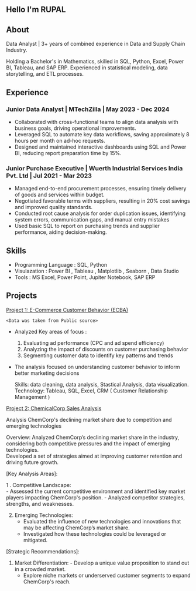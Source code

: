 ## Hello I'm RUPAL


## About
Data Analyst |  3+ years of combined experience in Data and Supply Chain Industry. 

Holding a Bachelor's in Mathematics, skilled in SQL, Python, Excel, Power BI, Tableau, and SAP ERP. 
Experienced in statistical modeling, data storytelling, and ETL processes.

   

## Experience
### Junior Data Analyst | MTechZilla | May 2023 - Dec 2024

- Collaborated with cross-functional teams to align data analysis with business goals, driving operational improvements.
- Leveraged SQL to automate key data workflows, saving approximately 8 hours per month on ad-hoc requests.
- Designed and maintained interactive dashboards using SQL and Power BI, reducing report preparation time by 15%.
  

### Junior Purchase Executive | Wuerth Industrial Services India Pvt. Ltd | Jul 2021 - Mar 2023

- Managed end-to-end procurement processes, ensuring timely delivery of goods and services within 
  budget.
- Negotiated favorable terms with suppliers, resulting in 20% cost savings and improved quality 
  standards.
- Conducted root cause analysis for order duplication issues, identifying system errors, communication 
  gaps, and manual entry mistakes
- Used basic SQL to report on purchasing trends and supplier performance, aiding decision-making.


## Skills 

-  Programming Language : SQL, Python
-  Visulazation : Power BI , Tableau , Matplotlib , Seaborn , Data Studio
-  Tools : MS Excel, Power Point, Jupiter Notebook, SAP ERP


## Projects

   [Project 1: E-Commerce Customer Behavior (ECBA)](https://github.com/shaharupal/portfolio/blob/main/E-Commerce%20Behavior%20Analysis%20(ECBAP)%20(1).pdf)

    <Data was taken from Public source>
   - Analyzed Key areas of focus :
       1. Evaluating ad performance (CPC and ad spend efficiency)
       2. Analyzing the impact of discounts on customer purchasing behavior
       3. Segmenting customer data to identify key patterns and trends
   - The analysis focused on understanding customer behavior to inform better marketing decisions

      Skills: data cleaning, data analysis, Stastical Analysis, data visualization.                                                                                                     
      Technology: Tableau, SQL, Excel, CRM ( Customer Relationship Management )

[Project 2: ChemicalCorp Sales Analysis](https://github.com/shaharupal/portfolio/blob/main/ChemicalCorp%20Sales%20Analysis.pdf)

   Analysis ChemCorp's declining market share due to competition and emerging technologies

  Overview: 
     Analyzed ChemCorp’s declining market share in the industry, considering both competitive pressures and the impact of emerging technologies.                                          
     Developed a set of strategies aimed at improving customer retention and driving future growth.

   [Key Analysis Areas]:

   1 . Competitive Landscape:                                                                                                                                                                      
       - Assessed the current competitive environment and identified key market players impacting ChemCorp's position.
       - Analyzed competitor strategies, strengths, and weaknesses.
   
   2.  Emerging Technologies:                                                                                                                                                                      
       - Evaluated the influence of new technologies and innovations that may be affecting ChemCorp’s market share.
       - Investigated how these technologies could be leveraged or mitigated.

   [Strategic Recommendations]:
   
   1.  Market Differentiation:                                                                                                                                                                            -  Develop a unique value proposition to stand out in a crowded market.
       -  Explore niche markets or underserved customer segments to expand ChemCorp's reach.
    
